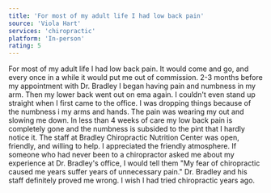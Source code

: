 ```yaml
---
title: 'For most of my adult life I had low back pain'
source: 'Viola Hart'
services: 'chiropractic'
platform: 'In-person'
rating: 5
---
```


For most of my adult life I had low back pain. It would come and go, and every once in a while it would put me out of commission. 2-3 months before my appointment with Dr. Bradley I began having pain and numbness in my arm. Then my lower back went out on ema again. I couldn't even stand up straight when I first came to the office. I was dropping things because of the numbness i my arms and hands. The pain was wearing my out and slowing me down. In less than 4 weeks of care my low back pain is completely gone and the numbness is subsided to the pint that I hardly notice it. The staff at Bradley Chiropractic Nutrition Center was open, friendly, and willing to help. I appreciated the friendly atmosphere. If someone who had never been to a chiropractor asked me about my experience at Dr. Bradley's office, I would tell them "My fear of chiropractic caused me years suffer years of unnecessary pain." Dr. Bradley and his staff definitely proved me wrong. I wish I had tried chiropractic years ago.
